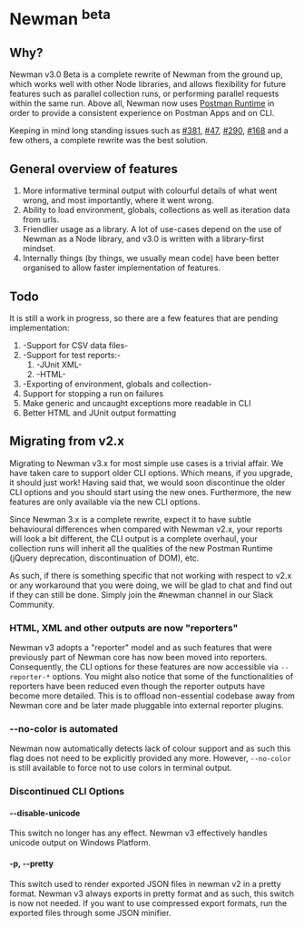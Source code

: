 # Newman <sup>beta</sup>

## Why?

Newman v3.0 Beta is a complete rewrite of Newman from the ground up, which works well with other Node libraries, and
allows flexibility for future features such as parallel collection runs, or performing parallel requests within the
same run. Above all, Newman now uses [Postman Runtime](https://github.com/postmanlabs/postman-runtime/) in order to
provide a consistent experience on Postman Apps and on CLI.

Keeping in mind long standing issues such as
[#381](https://github.com/postmanlabs/newman/issues/381),
[#47](https://github.com/postmanlabs/newman/issues/347),
[#290](https://github.com/postmanlabs/newman/issues/290),
[#168](https://github.com/postmanlabs/newman/issues/168) and a few others, a complete rewrite was the best solution.

## General overview of features

1. More informative terminal output with colourful details of what went wrong, and most importantly, where it went
   wrong.
2. Ability to load environment, globals, collections as well as iteration data from urls.
3. Friendlier usage as a library. A lot of use-cases depend on the use of Newman as a Node library, and v3.0 is written
   with a library-first mindset.
4. Internally things (by things, we usually mean code) have been better organised to allow faster implementation of
   features.

## Todo

It is still a work in progress, so there are a few features that are pending
implementation:

1. -Support for CSV data files-
2. -Support for test reports:-
    1. -JUnit XML-
    2. -HTML-
3. -Exporting of environment, globals and collection-
4. Support for stopping a run on failures
5. Make generic and uncaught exceptions more readable in CLI
6. Better HTML and JUnit output formatting

## Migrating from v2.x

Migrating to Newman v3.x for most simple use cases is a trivial affair. We have taken care to support older CLI options.
Which means, if you upgrade, it should just work! Having said that, we would soon discontinue the older CLI options and
you should start using the new ones. Furthermore, the new features are only available via the new CLI options.

Since Newman 3.x is a complete rewrite, expect it to have subtle behavioural differences when compared with Newman v2.x,
your reports will look a bit different, the CLI output is a complete overhaul, your collection runs will inherit all the
qualities of the new Postman Runtime (jQuery deprecation, discontinuation of DOM), etc.

As such, if there is something specific that not working with respect to v2.x or any workaround that you were doing,
we will be glad to chat and find out if they can still be done. Simply join the #newman channel in our Slack
Community.

### HTML, XML and other outputs are now "reporters"
Newman v3 adopts a "reporter" model and as such features that were previously part of Newman core has now been moved
into reporters. Consequently, the CLI options for these features are now accessible via `--reporter-*` options. You
might also notice that some of the functionalities of reporters have been reduced even though the reporter outputs have
become more detailed. This is to offload non-essential codebase away from Newman core and be later made pluggable into
external reporter plugins.

### --no-color is automated
Newman now automatically detects lack of colour support and as such this flag does not need to be explicitly provided
any more. However, `--no-color` is still available to force not to use colors in terminal output.

### Discontinued CLI Options

#### --disable-unicode
This switch no longer has any effect. Newman v3 effectively handles unicode output on Windows Platform.

#### -p, --pretty
This switch used to render exported JSON files in newman v2 in a pretty format. Newman v3 always exports in pretty
format and as such, this switch is now not needed. If you want to use compressed export formats, run the exported files
through some JSON minifier.
